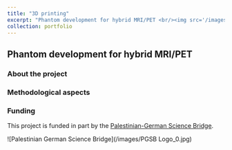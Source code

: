 ```yaml
---
title: "3D printing"
excerpt: "Phantom development for hybrid MRI/PET <br/><img src='/images/400dpiLogo_1500px.jpg' width='200'>"
collection: portfolio
---
```

## Phantom development for hybrid MRI/PET


### About the project


### Methodological aspects


### Funding
This project is funded in part by the [Palestinian-German Science Bridge](https://www.palast.ps/en/what-we-do/science-bridges/pgsb).

![Palestinian German Science Bridge](/images/PGSB Logo_0.jpg)

